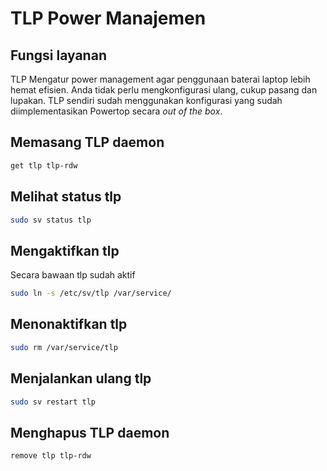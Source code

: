 # TLP Power Manajemen

## Fungsi layanan

TLP Mengatur power management agar penggunaan baterai laptop lebih hemat efisien. Anda tidak perlu mengkonfigurasi ulang, cukup pasang dan lupakan. TLP sendiri sudah menggunakan konfigurasi yang sudah diimplementasikan Powertop secara _out of the box_.

## Memasang TLP daemon

```bash
get tlp tlp-rdw
```

## Melihat status tlp

```bash
sudo sv status tlp
```

## Mengaktifkan tlp

Secara bawaan tlp sudah aktif

```bash
sudo ln -s /etc/sv/tlp /var/service/
```

## Menonaktifkan tlp

```bash
sudo rm /var/service/tlp
```

## Menjalankan ulang tlp

```bash
sudo sv restart tlp
```

## Menghapus TLP daemon

```bash
remove tlp tlp-rdw
```
